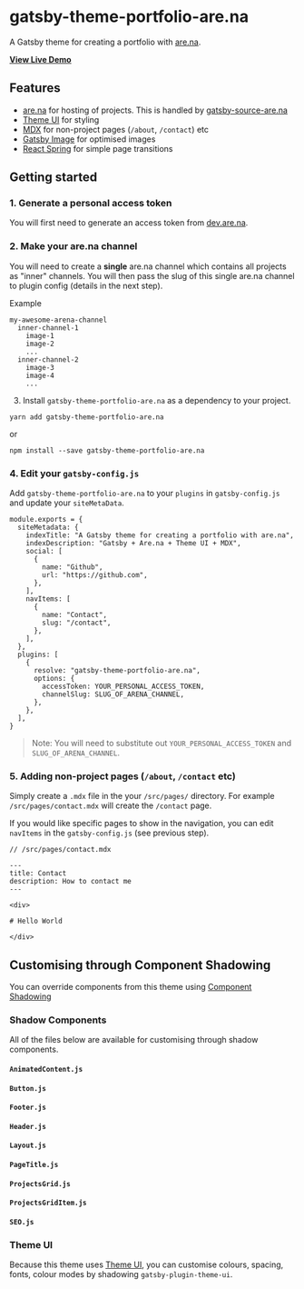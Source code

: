 # gatsby-theme-portfolio-are.na

A Gatsby theme for creating a portfolio with [are.na](https://are.na/).

**[View Live Demo](https://gatsby-theme-portfolio-arena.netlify.com/)**

## Features

- [are.na](https://are.na/) for hosting of projects. This is handled by [gatsby-source-are.na](https://github.com/jordanoverbye/gatsby-source-are.na)
- [Theme UI](https://theme-ui.com) for styling
- [MDX](https://mdxjs.com/) for non-project pages (`/about`, `/contact`) etc
- [Gatsby Image](https://www.gatsbyjs.org/packages/gatsby-image/) for optimised images
- [React Spring](https://github.com/react-spring/react-spring) for simple page transitions

## Getting started

### 1. Generate a personal access token

You will first need to generate an access token from [dev.are.na](https://dev.are.na/).

### 2. Make your are.na channel

You will need to create a **single** are.na channel which contains all projects as "inner" channels. You will then pass the slug of this single are.na channel to plugin config (details in the next step).

Example

```
my-awesome-arena-channel
  inner-channel-1
    image-1
    image-2
    ...
  inner-channel-2
    image-3
    image-4
    ...
```

3. Install `gatsby-theme-portfolio-are.na` as a dependency to your project.

```
yarn add gatsby-theme-portfolio-are.na
```

or 

```
npm install --save gatsby-theme-portfolio-are.na
```

### 4. Edit your `gatsby-config.js`

Add `gatsby-theme-portfolio-are.na` to your `plugins` in `gatsby-config.js` and update your `siteMetaData`.

```
module.exports = {
  siteMetadata: {
    indexTitle: "A Gatsby theme for creating a portfolio with are.na",
    indexDescription: "Gatsby + Are.na + Theme UI + MDX",
    social: [
      {
        name: "Github",
        url: "https://github.com",
      },
    ],
    navItems: [
      {
        name: "Contact",
        slug: "/contact",
      },
    ],
  },
  plugins: [
    {
      resolve: "gatsby-theme-portfolio-are.na",
      options: {
        accessToken: YOUR_PERSONAL_ACCESS_TOKEN,
        channelSlug: SLUG_OF_ARENA_CHANNEL,
      },
    },
  ],
}
```

> Note: You will need to substitute out `YOUR_PERSONAL_ACCESS_TOKEN` and `SLUG_OF_ARENA_CHANNEL`.

### 5. Adding non-project pages (`/about`, `/contact` etc)

Simply create a `.mdx` file in the your `/src/pages/` directory. For example `/src/pages/contact.mdx` will create the `/contact` page. 

If you would like specific pages to show in the navigation, you can edit `navItems` in the `gatsby-config.js` (see previous step). 

```
// /src/pages/contact.mdx

---
title: Contact
description: How to contact me
---

<div>

# Hello World

</div>

```

## Customising through Component Shadowing

You can override components from this theme using [Component Shadowing](https://www.gatsbyjs.org/blog/2019-04-29-component-shadowing/)


### Shadow Components

All of the files below are available for customising through shadow components.

#### `AnimatedContent.js`

#### `Button.js`

#### `Footer.js`

#### `Header.js`

#### `Layout.js`

#### `PageTitle.js`

#### `ProjectsGrid.js`

#### `ProjectsGridItem.js`

#### `SEO.js`

### Theme UI

Because this theme uses [Theme UI](https://theme-ui.com), you can customise colours, spacing, fonts, colour modes by shadowing `gatsby-plugin-theme-ui`.
